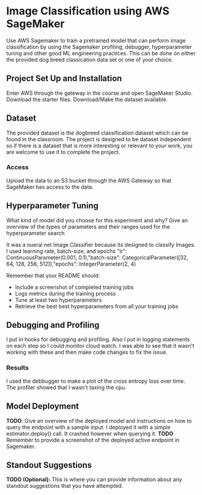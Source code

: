# Image Classification using AWS SageMaker

Use AWS Sagemaker to train a pretrained model that can perform image classification by using the Sagemaker profiling, debugger, hyperparameter tuning and other good ML engineering practices. This can be done on either the provided dog breed classication data set or one of your choice.

## Project Set Up and Installation
Enter AWS through the gateway in the course and open SageMaker Studio. 
Download the starter files.
Download/Make the dataset available. 

## Dataset
The provided dataset is the dogbreed classification dataset which can be found in the classroom.
The project is designed to be dataset independent so if there is a dataset that is more interesting or relevant to your work, you are welcome to use it to complete the project.

### Access
Upload the data to an S3 bucket through the AWS Gateway so that SageMaker has access to the data. 

## Hyperparameter Tuning
What kind of model did you choose for this experiment and why? Give an overview of the types of parameters and their ranges used for the hyperparameter search

It was a nueral net Image Classifier because its designed to classify Images. I used learning rate, batch-size, and epochs
"lr": ContinuousParameter(0.001, 0.1),"batch-size": CategoricalParameter([32, 64, 128, 256, 512]),"epochs": IntegerParameter(2, 4)

Remember that your README should:
- Include a screenshot of completed training jobs
- Logs metrics during the training process
- Tune at least two hyperparameters
- Retrieve the best best hyperparameters from all your training jobs

## Debugging and Profiling

I put in hooks for debugging and profiling. Also I put in logging statements on each step so I could monitor cloud watch. I was able to see that it wasn't working with these and then make code changes to fix the issue. 


### Results

I used the debbugger to make a plot of the cross entropy loss over time. The profiler showed that I wasn't taxing the cpu.



## Model Deployment
**TODO**: Give an overview of the deployed model and instructions on how to query the endpoint with a sample input.
I deployed it with a simple estimator.deploy() call. It crashed however when querying it.
**TODO** Remember to provide a screenshot of the deployed active endpoint in Sagemaker.

## Standout Suggestions
**TODO (Optional):** This is where you can provide information about any standout suggestions that you have attempted.
